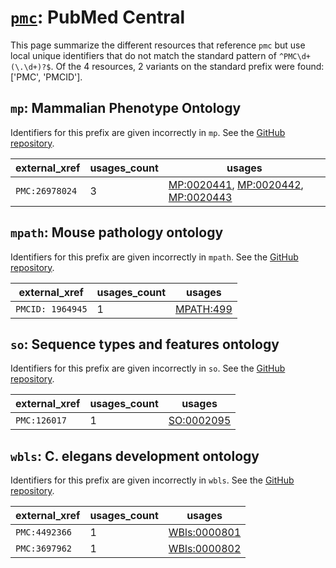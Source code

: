 # [`pmc`](https://bioregistry.io/pmc): PubMed Central

This page summarize the different resources that reference `pmc`
but use local unique identifiers that do not match the standard pattern of
`^PMC\d+(\.\d+)?$`. Of the 4 resources,
2 variants on the standard prefix were found: ['PMC', 'PMCID'].

## `mp`: Mammalian Phenotype Ontology

Identifiers for this prefix are given incorrectly in `mp`. See the [GitHub repository](https://github.com/mgijax/mammalian-phenotype-ontology).

| external_xref   |   usages_count | usages                                                                                                                                                                    |
|-----------------|----------------|---------------------------------------------------------------------------------------------------------------------------------------------------------------------------|
| `PMC:26978024`  |              3 | [MP:0020441](http://purl.obolibrary.org/obo/MP_0020441), [MP:0020442](http://purl.obolibrary.org/obo/MP_0020442), [MP:0020443](http://purl.obolibrary.org/obo/MP_0020443) |

## `mpath`: Mouse pathology ontology

Identifiers for this prefix are given incorrectly in `mpath`. See the [GitHub repository](https://github.com/PaulNSchofield/mpath).

| external_xref    |   usages_count | usages                                                |
|------------------|----------------|-------------------------------------------------------|
| `PMCID: 1964945` |              1 | [MPATH:499](http://purl.obolibrary.org/obo/MPATH_499) |

## `so`: Sequence types and features ontology

Identifiers for this prefix are given incorrectly in `so`. See the [GitHub repository](https://github.com/The-Sequence-Ontology/SO-Ontologies).

| external_xref   |   usages_count | usages                                                  |
|-----------------|----------------|---------------------------------------------------------|
| `PMC:126017`    |              1 | [SO:0002095](http://purl.obolibrary.org/obo/SO_0002095) |

## `wbls`: C. elegans development ontology

Identifiers for this prefix are given incorrectly in `wbls`. See the [GitHub repository](https://github.com/obophenotype/c-elegans-development-ontology).

| external_xref   |   usages_count | usages                                                      |
|-----------------|----------------|-------------------------------------------------------------|
| `PMC:4492366`   |              1 | [WBls:0000801](http://purl.obolibrary.org/obo/WBls_0000801) |
| `PMC:3697962`   |              1 | [WBls:0000802](http://purl.obolibrary.org/obo/WBls_0000802) |

